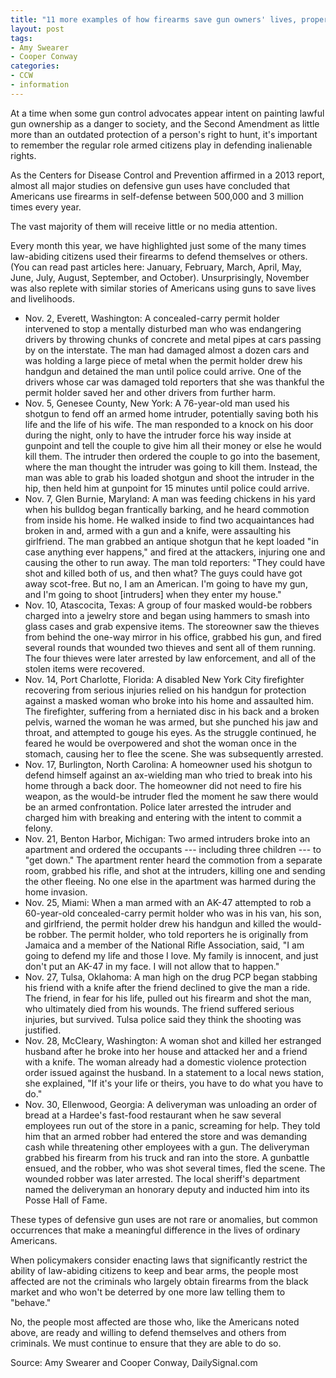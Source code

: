 ```yaml
---
title: "11 more examples of how firearms save gun owners' lives, property"
layout: post
tags:
- Amy Swearer
- Cooper Conway
categories:
- CCW
- information
---
```


At a time when some gun control advocates appear intent on painting lawful gun ownership as a danger to society, and the Second Amendment as little more than an outdated protection of a person's right to hunt, it's important to remember the regular role armed citizens play in defending inalienable rights.

As the Centers for Disease Control and Prevention affirmed in a 2013 report, almost all major studies on defensive gun uses have concluded that Americans use firearms in self-defense between 500,000 and 3 million times every year.

The vast majority of them will receive little or no media attention.

Every month this year, we have highlighted just some of the many times law-abiding citizens used their firearms to defend themselves or others. (You can read past articles here: January, February, March, April, May, June, July, August, September, and October). Unsurprisingly, November was also replete with similar stories of Americans using guns to save lives and livelihoods.

- Nov. 2, Everett, Washington: A concealed-carry permit holder intervened to stop a mentally disturbed man who was endangering drivers by throwing chunks of concrete and metal pipes at cars passing by on the interstate. The man had damaged almost a dozen cars and was holding a large piece of metal when the permit holder drew his handgun and detained the man until police could arrive. One of the drivers whose car was damaged told reporters that she was thankful the permit holder saved her and other drivers from further harm.
- Nov. 5, Genesee County, New York: A 76-year-old man used his shotgun to fend off an armed home intruder, potentially saving both his life and the life of his wife. The man responded to a knock on his door during the night, only to have the intruder force his way inside at gunpoint and tell the couple to give him all their money or else he would kill them. The intruder then ordered the couple to go into the basement, where the man thought the intruder was going to kill them. Instead, the man was able to grab his loaded shotgun and shoot the intruder in the hip, then held him at gunpoint for 15 minutes until police could arrive.
- Nov. 7, Glen Burnie, Maryland: A man was feeding chickens in his yard when his bulldog began frantically barking, and he heard commotion from inside his home. He walked inside to find two acquaintances had broken in and, armed with a gun and a knife, were assaulting his girlfriend. The man grabbed an antique shotgun that he kept loaded "in case anything ever happens," and fired at the attackers, injuring one and causing the other to run away. The man told reporters: "They could have shot and killed both of us, and then what? The guys could have got away scot-free. But no, I am an American. I'm going to have my gun, and I'm going to shoot \[intruders\] when they enter my house."
- Nov. 10, Atascocita, Texas: A group of four masked would-be robbers charged into a jewelry store and began using hammers to smash into glass cases and grab expensive items. The storeowner saw the thieves from behind the one-way mirror in his office, grabbed his gun, and fired several rounds that wounded two thieves and sent all of them running. The four thieves were later arrested by law enforcement, and all of the stolen items were recovered.
- Nov. 14, Port Charlotte, Florida: A disabled New York City firefighter recovering from serious injuries relied on his handgun for protection against a masked woman who broke into his home and assaulted him. The firefighter, suffering from a herniated disc in his back and a broken pelvis, warned the woman he was armed, but she punched his jaw and throat, and attempted to gouge his eyes. As the struggle continued, he feared he would be overpowered and shot the woman once in the stomach, causing her to flee the scene. She was subsequently arrested.
- Nov. 17, Burlington, North Carolina: A homeowner used his shotgun to defend himself against an ax-wielding man who tried to break into his home through a back door. The homeowner did not need to fire his weapon, as the would-be intruder fled the moment he saw there would be an armed confrontation. Police later arrested the intruder and charged him with breaking and entering with the intent to commit a felony.
- Nov. 21, Benton Harbor, Michigan: Two armed intruders broke into an apartment and ordered the occupants --- including three children --- to "get down." The apartment renter heard the commotion from a separate room, grabbed his rifle, and shot at the intruders, killing one and sending the other fleeing. No one else in the apartment was harmed during the home invasion.
- Nov. 25, Miami: When a man armed with an AK-47 attempted to rob a 60-year-old concealed-carry permit holder who was in his van, his son, and girlfriend, the permit holder drew his handgun and killed the would-be robber. The permit holder, who told reporters he is originally from Jamaica and a member of the National Rifle Association, said, "I am going to defend my life and those I love. My family is innocent, and just don't put an AK-47 in my face. I will not allow that to happen."
- Nov. 27, Tulsa, Oklahoma: A man high on the drug PCP began stabbing his friend with a knife after the friend declined to give the man a ride. The friend, in fear for his life, pulled out his firearm and shot the man, who ultimately died from his wounds. The friend suffered serious injuries, but survived. Tulsa police said they think the shooting was justified.
- Nov. 28, McCleary, Washington: A woman shot and killed her estranged husband after he broke into her house and attacked her and a friend with a knife. The woman already had a domestic violence protection order issued against the husband. In a statement to a local news station, she explained, "If it's your life or theirs, you have to do what you have to do."
- Nov. 30, Ellenwood, Georgia: A deliveryman was unloading an order of bread at a Hardee's fast-food restaurant when he saw several employees run out of the store in a panic, screaming for help. They told him that an armed robber had entered the store and was demanding cash while threatening other employees with a gun. The deliveryman grabbed his firearm from his truck and ran into the store. A gunbattle ensued, and the robber, who was shot several times, fled the scene. The wounded robber was later arrested. The local sheriff's department named the deliveryman an honorary deputy and inducted him into its Posse Hall of Fame.

These types of defensive gun uses are not rare or anomalies, but common occurrences that make a meaningful difference in the lives of ordinary Americans.

When policymakers consider enacting laws that significantly restrict the ability of law-abiding citizens to keep and bear arms, the people most affected are not the criminals who largely obtain firearms from the black market and who won't be deterred by one more law telling them to "behave."

No, the people most affected are those who, like the Americans noted above, are ready and willing to defend themselves and others from criminals. We must continue to ensure that they are able to do so.

Source: Amy Swearer and Cooper Conway, DailySignal.com
